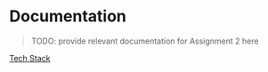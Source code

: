 # Documentation

> TODO: provide relevant documentation for Assignment 2 here

[Tech Stack](https://github.com/KirillTregubov/csc302/blob/main/docs/TechStack.md)<br>
